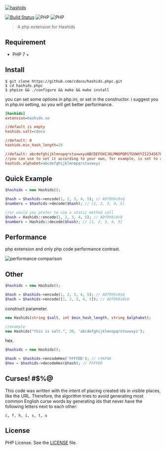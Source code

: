 [![hashids](http://hashids.org/public/img/hashids.gif "Hashids")](http://hashids.org/)

[![Build Status][travis-image]][travis-url]
![PHP](https://img.shields.io/badge/PHP-%3E%3D7.0.0-blue.svg)
![PHP](https://img.shields.io/github/repo-size/cdoco/hashids.phpc.svg)

> A php extension for Hashids

## Requirement

- PHP 7 +

## Install

```shell
$ git clone https://github.com/cdoco/hashids.phpc.git
$ cd hashids.phpc
$ phpize && ./configure && make && make install
```

you can set some options in php.ini, or set in the constructor.
i suggest you in php.ini setting, so you will get better performance.

```ini
[hashids]
extension=hashids.so

//default is empty
hashids.salt=cdoco

//default: 0
hashids.min_hash_length=20

//default: abcdefghijklmnopqrstuvwxyzABCDEFGHIJKLMNOPQRSTUVWXYZ1234567890
//you can use to set it according to your own, for example, is set to all lowercase
hashids.alphabet=abcdefghijklmnopqrstuvwxyz
```

## Quick Example

```php
$hashids = new Hashids();

$hash = $hashids->encode(1, 2, 3, 4, 5); // ADf9h9i0sQ
$numbers = $hashids->decode($hash); // [1, 2, 3, 4, 5]

//or would you prefer to use a static method call
$hash = Hashids::encode(1, 2, 3, 4, 5); // ADf9h9i0sQ
$numbers = Hashids::decode($hash); // [1, 2, 3, 4, 5]
```

## Performance

php extension and only php code performance contrast.

![performance comparison](https://cdoco.com/images/performance.png "performance comparison")

## Other

```php
$hashids = new Hashids();

$hash = $hashids->encode(1, 2, 3, 4, 5); // ADf9h9i0sQ
$hash = $hashids->encode([1, 2, 3, 4, 5]); // ADf9h9i0sQ
```

construct parameter.

```php
new Hashids(string $salt, int $min_hash_length, string $alphabet);

//example
new Hashids("this is salt.", 20, 'abcdefghijklmnopqrstuvwxyz');
```

hex.

```php
$hashids = new Hashids();

$hash = $hashids->encodeHex('FFFFDD'); // rYKPAK
$hex = $hashids->decodeHex($hash); // FFFFDD
```

Curses! #$%@
-------

This code was written with the intent of placing created ids in visible places, like the URL. Therefore, the algorithm tries to avoid generating most common English curse words by generating ids that never have the following letters next to each other:

    c, f, h, i, s, t, u

License
-------

PHP License. See the [LICENSE](LICENSE) file.

[travis-url]: https://travis-ci.org/cdoco/hashids.phpc
[travis-image]: https://travis-ci.org/cdoco/hashids.phpc.svg
